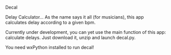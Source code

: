 Decal

Delay Calculator... As the name says it all (for musicians), this app calculates delay according to a given bpm.

Currently under development, you can yet use the main function of this app: calculate delays. Just download it, unzip and launch decal.py.

You need wxPython installed to run decal!
